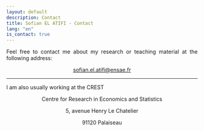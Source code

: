 ```yaml
---
layout: default
description: Contact
title: Sofian EL ATIFI - Contact
lang: "en"
is_contact: true
---
```


<div style="text-align: justify">

<p> Feel free to contact me about my research or teaching material at the following address: </p>

<p style="text-align:center"><a href = "mailto:sofian.el.atifi@ensae.fr">sofian.el.atifi@ensae.fr</a></p>

</div>

---

<div style="text-align: justify">

<p> I am also usually working at the CREST</p>

<p style="text-align:center">Centre for Research in Economics and Statistics</p>

<p style="text-align:center">5, avenue Henry Le Chatelier</p>

<p style="text-align:center">91120 Palaiseau</p>

</div>
